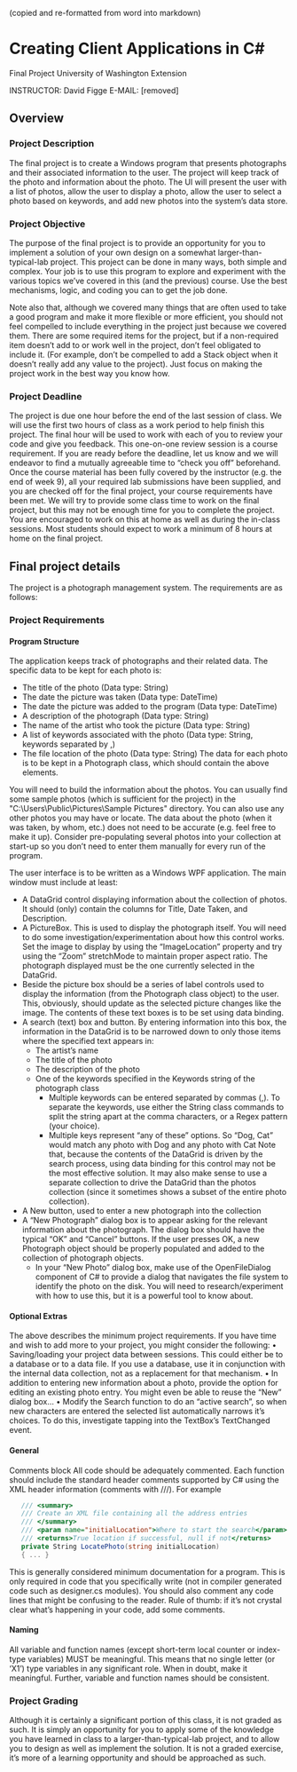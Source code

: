 (copied and re-formatted from word into markdown)

# Creating Client Applications in C#
Final Project
University of Washington Extension

INSTRUCTOR: David Figge
E-MAIL: [removed]

## Overview
### Project Description
The final project is to create a Windows program that presents photographs and their associated information to the user. The project will keep track of the photo and information about the photo. The UI will present the user with a list of photos, allow the user to display a photo, allow the user to select a photo based on keywords, and add new photos into the system’s data store.

### Project Objective
The purpose of the final project is to provide an opportunity for you to implement a solution of your own design on a somewhat larger-than-typical-lab project. This project can be done in many ways, both simple and complex. Your job is to use this program to explore and experiment with the various topics we’ve covered in this (and the previous) course. Use the best mechanisms, logic, and coding you can to get the job done.

Note also that, although we covered many things that are often used to take a good program and make it more flexible or more efficient, you should not feel compelled to include everything in the project just because we covered them. There are some required items for the project, but if a non-required item doesn’t add to or work well in the project, don’t feel obligated to include it. (For example, don’t be compelled to add a Stack object when it doesn’t really add any value to the project). Just focus on making the project work in the best way you know how.

### Project Deadline
The project is due one hour before the end of the last session of class. We will use the first two hours of class as a work period to help finish this project. The final hour will be used to work with each of you to review your code and give you feedback. This one-on-one review session is a course requirement. If you are ready before the deadline, let us know and we will endeavor to find a mutually agreeable time to “check you off” beforehand. Once the course material has been fully covered by the instructor (e.g. the end of week 9), all your required lab submissions have been supplied, and you are checked off for the final project, your course requirements have been met.
We will try to provide some class time to work on the final project, but this may not be enough time for you to complete the project. You are encouraged to work on this at home as well as during the in-class sessions. Most students should expect to work a minimum of 8 hours at home on the final project. 

## Final project details
The project is a photograph management system. The requirements are as follows:

### Project Requirements
#### Program Structure
The application keeps track of photographs and their related data. The specific data to be kept for each photo is:
* The title of the photo (Data type: String)
* The date the picture was taken (Data type: DateTime)
* The date the picture was added to the program (Data type: DateTime)
* A description of the photograph (Data type: String)
* The name of the artist who took the picture (Data type: String)
* A list of keywords associated with the photo (Data type: String, keywords separated by ,)
* The file location of the photo (Data type: String)
The data for each photo is to be kept in a Photograph class, which should contain the above elements.

You will need to build the information about the photos. You can usually find some sample photos (which is sufficient for the project) in the "C:\Users\Public\Pictures\Sample Pictures" directory. You can also use any other photos you may have or locate. The data about the photo (when it was taken, by whom, etc.) does not need to be accurate (e.g. feel free to make it up). Consider pre-populating several photos into your collection at start-up so you don’t need to enter them manually for every run of the program.

The user interface is to be written as a Windows WPF application. The main window must include at least:
* A DataGrid control displaying information about the collection of photos. It should (only) contain the columns for Title, Date Taken, and Description.
* A PictureBox. This is used to display the photograph itself. You will need to do some investigation/experimentation about how this control works. Set the image to display by using the “ImageLocation” property and try using the “Zoom” stretchMode to maintain proper aspect ratio. The photograph displayed must be the one currently selected in the DataGrid.
* Beside the picture box should be a series of label controls used to display the information (from the Photograph class object) to the user. This, obviously, should update as the selected picture changes like the image. The contents of these text boxes is to be set using data binding.
* A search (text) box and button. By entering information into this box, the information in the DataGrid is to be narrowed down to only those items where the specified text appears in:
	* The artist’s name
	* The title of the photo
	* The description of the photo
	* One of the keywords specified in the Keywords string of the photograph class
		* Multiple keywords can be entered separated by commas (,). To separate the keywords, use either the String class commands to split the string apart at the comma characters, or a Regex pattern (your choice).
		* Multiple keys represent “any of these” options. So “Dog, Cat” would match any photo with Dog and any photo with Cat
Note that, because the contents of the DataGrid is driven by the search process, using data binding for this control may not be the most effective solution. It may also make sense to use a separate collection to drive the DataGrid than the photos collection (since it sometimes shows a subset of the entire photo collection).
* A New button, used to enter a new photograph into the collection
* A “New Photograph” dialog box is to appear asking for the relevant information about the photograph. The dialog box should have the typical “OK” and “Cancel” buttons. If the user presses OK, a new Photograph object should be properly populated and added to the collection of photograph objects. 
	* In your “New Photo” dialog box, make use of the OpenFileDialog component of C# to provide a dialog that navigates the file system to identify the photo on the disk. You will need to research/experiment with how to use this, but it is a powerful tool to know about.

#### Optional Extras
The above describes the minimum project requirements. If you have time and wish to add more to your project, you might consider the following:
•	Saving/loading your project data between sessions. This could either be to a database or to a data file. If you use a database, use it in conjunction with the internal data collection, not as a replacement for that mechanism.
•	In addition to entering new information about a photo, provide the option for editing an existing photo entry. You might even be able to reuse the “New” dialog box…
•	Modify the Search function to do an “active search”, so when new characters are entered the selected list automatically narrows it’s choices. To do this, investigate tapping into the TextBox’s TextChanged event.
 
#### General
Comments block
All code should be adequately commented. Each function should include the standard header comments supported by C# using the XML header information (comments with ///). For example
```C#
   /// <summary>
   /// Create an XML file containing all the address entries
   /// </summary>
   /// <param name="initialLocation">Where to start the search</param>
   /// <returns>True location if successful, null if not</returns>
   private String LocatePhoto(string initialLocation)
   { ... }
```
This is generally considered minimum documentation for a program. This is only required in code that you specifically write (not in compiler generated code such as designer.cs modules). You should also comment any code lines that might be confusing to the reader. Rule of thumb: if it’s not crystal clear what’s happening in your code, add some comments.
#### Naming
All variable and function names (except short-term local counter or index-type variables) MUST be meaningful.  This means that no single letter (or ‘X1’) type variables in any significant role. When in doubt, make it meaningful. Further, variable and function names should be consistent.

### Project Grading
Although it is certainly a significant portion of this class, it is not graded as such. It is simply an opportunity for you to apply some of the knowledge you have learned in class to a larger-than-typical-lab project, and to allow you to design as well as implement the solution. It is not a graded exercise, it’s more of a learning opportunity and should be approached as such.
